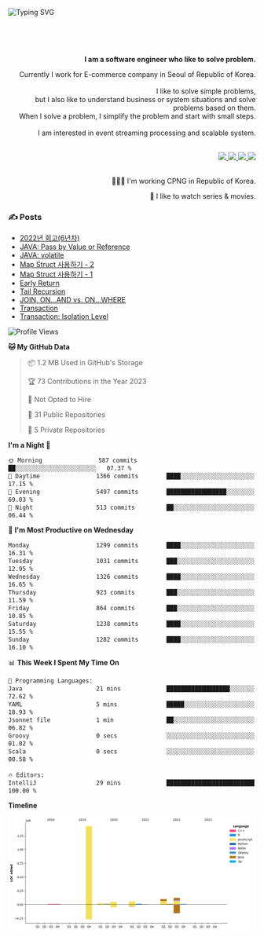 ![Typing SVG](https://readme-typing-svg.herokuapp.com/?lines=Hello,+I'm+Changkwon+😎&height=150&width=1024&size=40&color=458588&background=282828&center=true&vCenter=true&multiline=false&duration=2000&pause=0)

<div align=right>
  <br/>
  <br/>  
  <br/>
  
  **I am a software engineer who like to solve problem.**<br/>
  
  Currently I work for E-commerce company in Seoul of Republic of Korea.<br/>
  <br/>
  I like to solve simple problems,<br/>
  but I also like to understand business or system situations and solve problems based on them.<br/>
  When I solve a problem, I simplify the problem and start with small steps.<br/>
  <br/>
  I am interested in event streaming processing and scalable system.<br/>
  <br/>
  
  <a href="https://about.spearkkk.dev/" target="_blank">
    <img src="https://img.shields.io/badge/website-305D61.svg?&style=for-the-badge&logo=About.me&logoColor=ffffff&labelColor=305D61&logoWidth=20"/>
  </a>
  <a href="https://www.linkedin.com/in/changkwon-jeong-754376135/" target="_blank">
    <img src="https://img.shields.io/badge/LinkedIn-305D61.svg?&style=for-the-badge&logo=linkedin&logoColor=ffffff&labelColor=305D61&logoWidth=20"/>
  </a>
  <a href="https://about.spearkkk.dev/resume/" target="_blank">
    <img src="https://img.shields.io/badge/resume-305D61.svg?&style=for-the-badge&logo=ReadtheDocs&logoColor=ffffff&labelColor=305D61&logoWidth=20"/>
  </a>
  <a href="https://spearkkk.dev/" target="_blank">
    <img src="https://img.shields.io/badge/blog-305D61.svg?&style=for-the-badge&logo=ReadtheDocs&logoColor=ffffff&labelColor=305D61&logoWidth=20"/>
  </a>
  
  <br/>
  <br/>
  
  👨🏼‍💻 I'm working CPNG in Republic of Korea.
  <br/>
  
  🍿 I like to watch series & movies.
  <br/>

</div>
  
<div align=left>
  
  <div>
    
  ### ✍️ Posts
    
  </div>
  
  <!-- BLOGPOSTS:START -->
- [2022년 회고(6년차)](https://spearkkk.dev/6년차-회고)
- [JAVA: Pass by Value or Reference](https://spearkkk.dev/java-pass-by-value-or-reference)
- [JAVA: volatile](https://spearkkk.dev/java-volatile)
- [Map Struct 사용하기 - 2](https://spearkkk.dev/map-struct-2)
- [Map Struct 사용하기 - 1](https://spearkkk.dev/map-struct-1)
- [Early Return](https://spearkkk.dev/early-return)
- [Tail Recursion](https://spearkkk.dev/tail-recursion)
- [JOIN, ON...AND vs. ON...WHERE](https://spearkkk.dev/join-on-and-on-where)
- [Transaction](https://spearkkk.dev/transaction)
- [Transaction: Isolation Level](https://spearkkk.dev/transaction-isolation-level)
<!-- BLOGPOSTS:END -->

  
<!--START_SECTION:waka-->
![Profile Views](http://img.shields.io/badge/Profile%20Views-0-blue)

**🐱 My GitHub Data** 

> 📦 1.2 MB Used in GitHub's Storage 
 > 
> 🏆 73 Contributions in the Year 2023
 > 
> 🚫 Not Opted to Hire
 > 
> 📜 31 Public Repositories 
 > 
> 🔑 5 Private Repositories 
 > 
**I'm a Night 🦉** 

```text
🌞 Morning                587 commits         ██░░░░░░░░░░░░░░░░░░░░░░░   07.37 % 
🌆 Daytime                1366 commits        ████░░░░░░░░░░░░░░░░░░░░░   17.15 % 
🌃 Evening                5497 commits        █████████████████░░░░░░░░   69.03 % 
🌙 Night                  513 commits         ██░░░░░░░░░░░░░░░░░░░░░░░   06.44 % 
```
📅 **I'm Most Productive on Wednesday** 

```text
Monday                   1299 commits        ████░░░░░░░░░░░░░░░░░░░░░   16.31 % 
Tuesday                  1031 commits        ███░░░░░░░░░░░░░░░░░░░░░░   12.95 % 
Wednesday                1326 commits        ████░░░░░░░░░░░░░░░░░░░░░   16.65 % 
Thursday                 923 commits         ███░░░░░░░░░░░░░░░░░░░░░░   11.59 % 
Friday                   864 commits         ███░░░░░░░░░░░░░░░░░░░░░░   10.85 % 
Saturday                 1238 commits        ████░░░░░░░░░░░░░░░░░░░░░   15.55 % 
Sunday                   1282 commits        ████░░░░░░░░░░░░░░░░░░░░░   16.10 % 
```


📊 **This Week I Spent My Time On** 

```text
💬 Programming Languages: 
Java                     21 mins             ██████████████████░░░░░░░   72.62 % 
YAML                     5 mins              █████░░░░░░░░░░░░░░░░░░░░   18.93 % 
Jsonnet file             1 min               ██░░░░░░░░░░░░░░░░░░░░░░░   06.82 % 
Groovy                   0 secs              ░░░░░░░░░░░░░░░░░░░░░░░░░   01.02 % 
Scala                    0 secs              ░░░░░░░░░░░░░░░░░░░░░░░░░   00.58 % 

🔥 Editors: 
IntelliJ                 29 mins             █████████████████████████   100.00 % 
```

**Timeline**

![Lines of Code chart](https://raw.githubusercontent.com/spearkkk/spearkkk/main/assets/bar_graph.png)


<!--END_SECTION:waka-->
</div>

